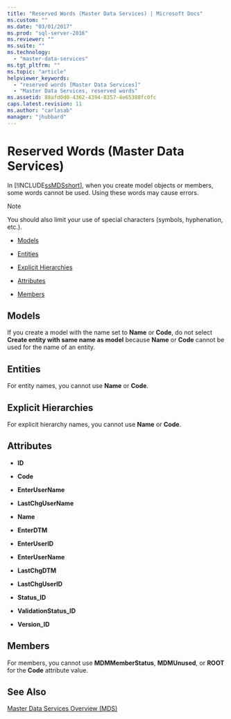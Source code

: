 ```yaml
---
title: "Reserved Words (Master Data Services) | Microsoft Docs"
ms.custom: ""
ms.date: "03/01/2017"
ms.prod: "sql-server-2016"
ms.reviewer: ""
ms.suite: ""
ms.technology: 
  - "master-data-services"
ms.tgt_pltfrm: ""
ms.topic: "article"
helpviewer_keywords: 
  - "reserved words [Master Data Services]"
  - "Master Data Services, reserved words"
ms.assetid: 88afd0d0-4362-4394-8357-4e65388fc0fc
caps.latest.revision: 11
ms.author: "carlasab"
manager: "jhubbard"
---
```

# Reserved Words (Master Data Services)
  In [!INCLUDE[ssMDSshort](../a9notintoc/includes/ssmdsshort-md.md)], when you create model objects or members, some words cannot be used. Using these words may cause errors.  
  
> [!NOTE]  
>  You should also limit your use of special characters (symbols, hyphenation, etc.).  
  
-   [Models](../master-data-services/reserved-words-master-data-services.md#models)  
  
-   [Entities](../master-data-services/reserved-words-master-data-services.md#entities)  
  
-   [Explicit Hierarchies](../master-data-services/reserved-words-master-data-services.md#exhierarchies)  
  
-   [Attributes](../master-data-services/reserved-words-master-data-services.md#attributes)  
  
-   [Members](../master-data-services/reserved-words-master-data-services.md#members)  
  
##  <a name="models"></a> Models  
 If you create a model with the name set to **Name** or **Code**, do not select **Create entity with same name as model** because **Name** or **Code** cannot be used for the name of an entity.  
  
##  <a name="entities"></a> Entities  
 For entity names, you cannot use **Name** or **Code**.  
  
##  <a name="exhierarchies"></a> Explicit Hierarchies  
 For explicit hierarchy names, you cannot use **Name** or **Code**.  
  
##  <a name="attributes"></a> Attributes  
  
-   **ID**  
  
-   **Code**  
  
-   **EnterUserName**  
  
-   **LastChgUserName**  
  
-   **Name**  
  
-   **EnterDTM**  
  
-   **EnterUserID**  
  
-   **EnterUserName**  
  
-   **LastChgDTM**  
  
-   **LastChgUserID**  
  
-   **Status_ID**  
  
-   **ValidationStatus_ID**  
  
-   **Version_ID**  
  
##  <a name="members"></a> Members  
 For members, you cannot use **MDMMemberStatus**, **MDMUnused**, or **ROOT** for the **Code** attribute value.  
  
## See Also  
 [Master Data Services Overview &#40;MDS&#41;](../master-data-services/master-data-services-overview-mds.md)  
  
  